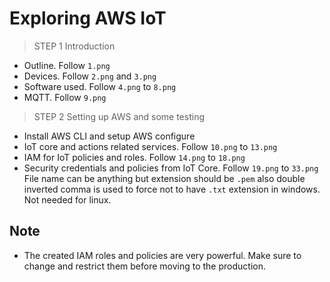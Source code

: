 # Exploring AWS IoT

>STEP 1
>Introduction

- Outline. Follow `1.png`
- Devices. Follow `2.png` and `3.png`
- Software used. Follow `4.png` to `8.png`
- MQTT. Follow `9.png`

>STEP 2
>Setting up AWS and some testing 

- Install AWS CLI and setup AWS configure
- IoT core and actions related services. Follow `10.png` to `13.png`
- IAM for IoT policies and roles. Follow `14.png` to `18.png`
- Security credentials and policies from IoT Core. Follow `19.png` to `33.png` 
File name can be anything but extension should be `.pem` also double inverted comma 
is used to force not to have `.txt` extension in windows. Not needed for linux. 


## Note

- The created IAM roles and policies are very powerful. Make sure to 
change and restrict them before moving to the production. 
